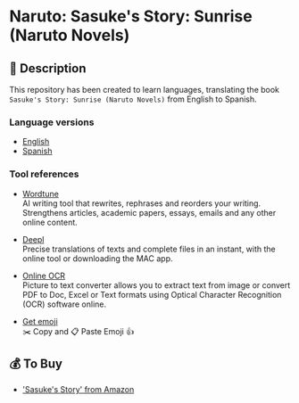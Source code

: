 # Naruto: Sasuke's Story: Sunrise (Naruto Novels)

## 🚀 Description

This repository has been created to learn languages, translating the book `Sasuke's Story: Sunrise (Naruto Novels)` from English to Spanish.

### Language versions

- [English](./book/en/en.md)
- [Spanish](./book/es/es.md)

### Tool references

- [Wordtune](https://www.wordtune.com/#rewrite-demo)  
AI writing tool that rewrites, rephrases and reorders your writing. Strengthens articles, academic papers, essays, emails and any other online content.

- [Deepl](https://www.deepl.com/es/translator)  
Precise translations of texts and complete files in an instant, with the online tool or downloading the MAC app.

- [Online OCR](https://www.onlineocr.net/)  
Picture to text converter allows you to extract text from image or convert PDF to Doc, Excel or Text formats
using Optical Character Recognition (OCR) software online.

- [Get emoji](https://getemoji.com/)  
✂️ Copy and 📋 Paste Emoji 👍 

## 💰 To Buy

- ['Sasuke's Story' from Amazon](https://leer.amazon.es/kp/embed?asin=B06WRSS8YN&preview=newtab&linkCode=kpe&ref_=cm_sw_r_kb_dp_84K3ZQNF2GAYXXTV21V0)
